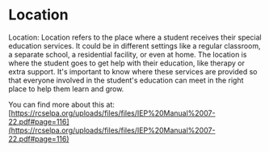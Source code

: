 # Location
Location: Location refers to the place where a student receives their special education services. It could be in different settings like a regular classroom, a separate school, a residential facility, or even at home. The location is where the student goes to get help with their education, like therapy or extra support. It's important to know where these services are provided so that everyone involved in the student's education can meet in the right place to help them learn and grow.

You can find more about this at: [https://rcselpa.org/uploads/files/files/IEP%20Manual%2007-22.pdf#page=116](https://rcselpa.org/uploads/files/files/IEP%20Manual%2007-22.pdf#page=116)
